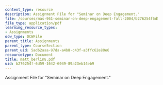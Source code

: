 ```yaml
---
content_type: resource
description: Assignment File for "Seminar on Deep Engagement."
file: /courses/mas-961-seminar-on-deep-engagement-fall-2004/b276254f6d591642604989a23eb14eb9_matt_berlin8.pdf
file_type: application/pdf
learning_resource_types:
- Assignments
ocw_type: OCWFile
parent_title: Assignments
parent_type: CourseSection
parent_uid: 5ad62aaa-97da-a4b8-c43f-a3ffc62e80e6
resourcetype: Document
title: matt_berlin8.pdf
uid: b276254f-6d59-1642-6049-89a23eb14eb9
---
```

Assignment File for "Seminar on Deep Engagement."

